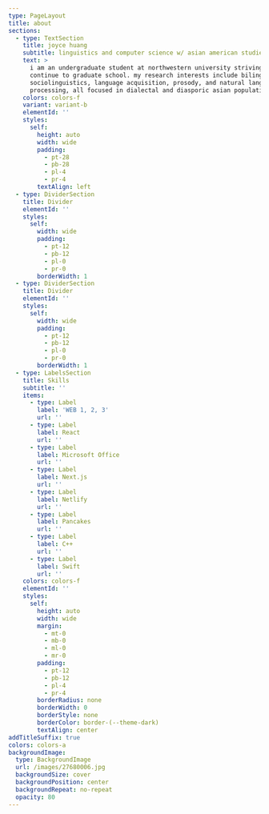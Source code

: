 ```yaml
---
type: PageLayout
title: about
sections:
  - type: TextSection
    title: joyce huang
    subtitle: linguistics and computer science w/ asian american studies
    text: >
      i am an undergraduate student at northwestern university striving to
      continue to graduate school. my research interests include bilingualism,
      sociolinguistics, language acquisition, prosody, and natural language
      processing, all focused in dialectal and diasporic asian populations.
    colors: colors-f
    variant: variant-b
    elementId: ''
    styles:
      self:
        height: auto
        width: wide
        padding:
          - pt-28
          - pb-28
          - pl-4
          - pr-4
        textAlign: left
  - type: DividerSection
    title: Divider
    elementId: ''
    styles:
      self:
        width: wide
        padding:
          - pt-12
          - pb-12
          - pl-0
          - pr-0
        borderWidth: 1
  - type: DividerSection
    title: Divider
    elementId: ''
    styles:
      self:
        width: wide
        padding:
          - pt-12
          - pb-12
          - pl-0
          - pr-0
        borderWidth: 1
  - type: LabelsSection
    title: Skills
    subtitle: ''
    items:
      - type: Label
        label: 'WEB 1, 2, 3'
        url: ''
      - type: Label
        label: React
        url: ''
      - type: Label
        label: Microsoft Office
        url: ''
      - type: Label
        label: Next.js
        url: ''
      - type: Label
        label: Netlify
        url: ''
      - type: Label
        label: Pancakes
        url: ''
      - type: Label
        label: C++
        url: ''
      - type: Label
        label: Swift
        url: ''
    colors: colors-f
    elementId: ''
    styles:
      self:
        height: auto
        width: wide
        margin:
          - mt-0
          - mb-0
          - ml-0
          - mr-0
        padding:
          - pt-12
          - pb-12
          - pl-4
          - pr-4
        borderRadius: none
        borderWidth: 0
        borderStyle: none
        borderColor: border-(--theme-dark)
        textAlign: center
addTitleSuffix: true
colors: colors-a
backgroundImage:
  type: BackgroundImage
  url: /images/27680006.jpg
  backgroundSize: cover
  backgroundPosition: center
  backgroundRepeat: no-repeat
  opacity: 80
---
```

